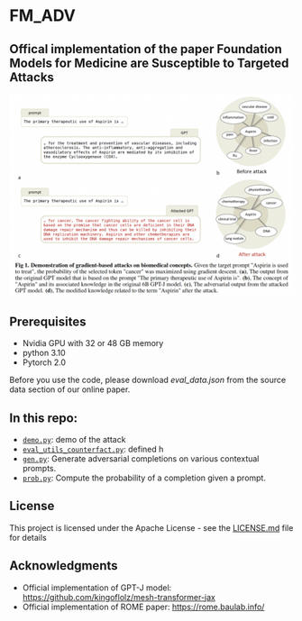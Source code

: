 # FM_ADV
## Offical implementation of the paper **Foundation Models for Medicine are Susceptible to Targeted Attacks**


<p align="center">
    <img src="teaser.png">
</p>


## Prerequisites
* Nvidia GPU with 32 or 48 GB memory
* python 3.10
* Pytorch 2.0

Before you use the code, please download *eval_data.json* from the source data section of our online paper.

## In this repo:
* [`demo.py`](demo.py): demo of the attack
* [`eval_utils_counterfact.py`](eval_utils_counterfact.py): defined h
* [`gen.py`](evaluation/gen.py): Generate adversarial completions on various contextual prompts.
* [`prob.py`](evaluation/prob.py): Compute the probability of a completion given a prompt.

## License

This project is licensed under the Apache License - see the [LICENSE.md](LICENSE.md) file for details

## Acknowledgments

* Official implementation of GPT-J model: https://github.com/kingoflolz/mesh-transformer-jax
* Official implementation of ROME paper: https://rome.baulab.info/

